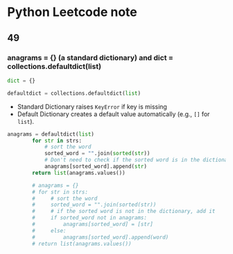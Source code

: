 # Python Leetcode note

## 49

### anagrams = {} (a standard dictionary) and dict = collections.defaultdict(list)

```py
dict = {}

defaultdict = collections.defaultdict(list)
```

- Standard Dictionary raises `KeyError` if key is missing
- Default Dictionary creates a default value automatically (e.g., `[]` for `list`).

```py
anagrams = defaultdict(list)
        for str in strs:
            # sort the word
            sorted_word = "".join(sorted(str))
            # Don't need to check if the sorted word is in the dictionary
            anagrams[sorted_word].append(str)
        return list(anagrams.values())

        # anagrams = {}
        # for str in strs:
        #     # sort the word
        #     sorted_word = "".join(sorted(str))
        #     # if the sorted word is not in the dictionary, add it
        #     if sorted_word not in anagrams:
        #         anagrams[sorted_word] = [str]
        #     else:
        #         anagrams[sorted_word].append(word)
        # return list(anagrams.values())
```
